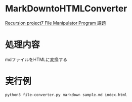 # MarkDowntoHTMLConverter

[Recursion project7 File Manipulator Program 課題](https://recursionist.io/dashboard/course/21/lesson/1087)

# 処理内容
mdファイルをHTMLに変換する

# 実行例
```
python3 file-converter.py markdown sample.md index.html
```
